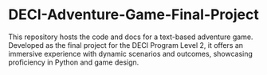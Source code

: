 # DECI-Adventure-Game-Final-Project
This repository hosts the code and docs for a text-based adventure game. Developed as the final project for the DECI Program Level 2, it offers an immersive experience with dynamic scenarios and outcomes, showcasing proficiency in Python and game design.
